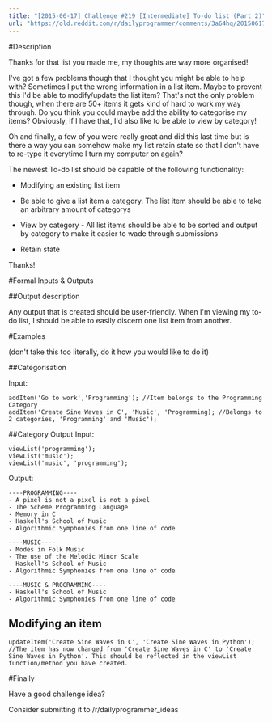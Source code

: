 ```yaml
---
title: "[2015-06-17] Challenge #219 [Intermediate] To-do list (Part 2)"
url: "https://old.reddit.com/r/dailyprogrammer/comments/3a64hq/20150617_challenge_219_intermediate_todo_list/"
---
```


#Description

Thanks for that list you made me, my thoughts are way more organised!

I've got a few problems though that I thought you might be able to help with?
Sometimes I put the wrong information in a list item. Maybe to prevent this I'd be able to modify/update the list item? That's not the only problem though, when there are 50+ items it gets kind of hard to work my way through. Do you think you could maybe add the ability to categorise my items? Obviously, if I have that, I'd also like to be able to view by category!

Oh and finally, a few of you were really great and did this last time but is there a way you can somehow make my list retain state so that I don't have to re-type it everytime I turn my computer on again?

The newest To-do list should be capable of the following functionality:

* Modifying an existing list item

* Be able to give a list item a category. The list item should be able to take an arbitrary amount of categorys

* View by category - All list items should be able to be sorted and output by category to make it easier to wade through submissions

* Retain state

Thanks!

#Formal Inputs & Outputs

##Output description

Any output that is created should be user-friendly. When I'm viewing my to-do list, I should be able to easily discern one list item from another.

#Examples

(don't take this too literally, do it how you would like to do it)

##Categorisation

Input:

    addItem('Go to work','Programming'); //Item belongs to the Programming Category
    addItem('Create Sine Waves in C', 'Music', 'Programming); //Belongs to 2 categories, 'Programming' and 'Music');

##Category Output 
Input:

    viewList('programming');
    viewList('music');
    viewList('music', 'programming');

Output:

    ----PROGRAMMING----
    - A pixel is not a pixel is not a pixel
    - The Scheme Programming Language
    - Memory in C
    - Haskell's School of Music
    - Algorithmic Symphonies from one line of code

    ----MUSIC----
    - Modes in Folk Music
    - The use of the Melodic Minor Scale
    - Haskell's School of Music
    - Algorithmic Symphonies from one line of code

    ----MUSIC & PROGRAMMING----
    - Haskell's School of Music
    - Algorithmic Symphonies from one line of code

## Modifying an item

    updateItem('Create Sine Waves in C', 'Create Sine Waves in Python');
    //The item has now changed from 'Create Sine Waves in C' to 'Create Sine Waves in Python'. This should be reflected in the viewList function/method you have created.

#Finally

Have a good challenge idea?

Consider submitting it to /r/dailyprogrammer_ideas